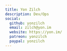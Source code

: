 ```yaml
---
title: Yon Zilch
description: Dev/Ops
social:
  github: yonzilch
  email: zilch@yon.im
  website: https://yon.im/
  patreon: yonzilch
  paypal: yonzilch
---
```

